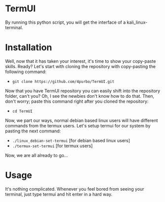 # TermUI
By running this python script, you will get the interface of a kali_linux-terminal.

# Installation
Well, now that it has taken your interest, it's time to show your copy-paste skills. Ready? Let's start with cloning the repository with copy-pasting the following command:
- `git clone https://github.com/4purbo/TermUI.git`

Now that you have TermUI repository you can easily shift into the repository folder, can't you? Oh, I see the newbies don't know how to do that. Then, don't worry; paste this command right after you cloned the repository:
- `cd TermUI`

Now, we part our ways, normal debian based linux users will have different commands from the termux users. Let's setup termui for our system by pasting the next command:
- `./linux_debian-set-termui` [for debian based linux users]
- `./termux-set-termui` [for termux users]

Now, we are all already to go...

# Usage
It's nothing complicated. Whenever you feel bored from seeing your terminal, just type termui and hit enter in a hard way.